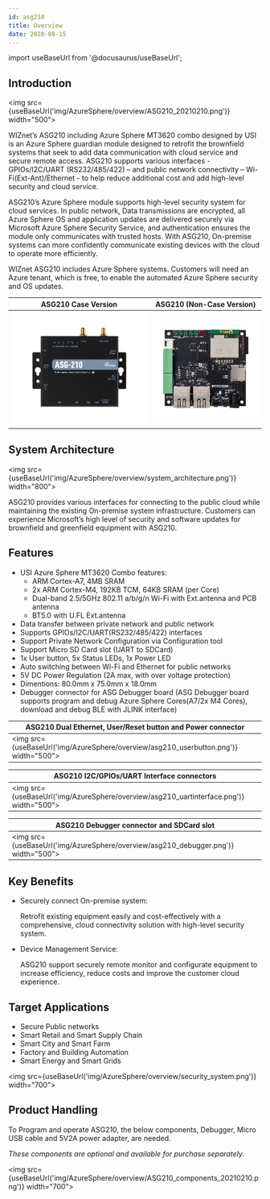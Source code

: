 ```yaml
---
id: asg210
title: Overview
date: 2020-09-15
---
```


import useBaseUrl from '@docusaurus/useBaseUrl';

## Introduction

<img src={useBaseUrl('img/AzureSphere/overview/ASG210_20210210.png')} width="500"></img>

WIZnet’s ASG210 including Azure Sphere MT3620 combo designed by USI is an Azure Sphere guardian module designed to retrofit the brownfield systems that seek to add data communication with cloud service and secure remote access. ASG210 supports various interfaces - GPIOs/I2C/UART (RS232/485/422) – and public network connectivity – Wi-Fi(Ext-Ant)/Ethernet - to help reduce additional cost and add high-level security and cloud service.

ASG210’s Azure Sphere module supports high-level security system for cloud services. In public network, Data transmissions are encrypted, all Azure Sphere OS and application updates are delivered securely via Microsoft Azure Sphere Security Service, and authentication ensures the module only communicates with trusted hosts. With ASG210, On-premise systems can more confidently communicate existing devices with the cloud to operate more efficiently.

WIZnet ASG210 includes Azure Sphere systems. Customers will need an Azure tenant, which is free, to enable the automated Azure Sphere security and OS updates.


|   ASG210 Case Version                                                |    ASG210 (Non-Case Version)                                            |
| -------------------------------------------------------------------- | ----------------------------------------------------------------------- |
| ![ASG210 Case Version](/img/AzureSphere/overview/asg210_case.png) | ![ASG210 (Non-Case Version)](/img/AzureSphere/overview/asg210_non_case.png) |

## System Architecture

<img src={useBaseUrl('img/AzureSphere/overview/system_architecture.png')} width="800"></img>

ASG210 provides various interfaces for connecting to the public cloud while maintaining the existing On-premise system infrastructure. Customers can experience Microsoft’s high level of security and software updates for brownfield and greenfield equipment with ASG210.

## Features

-	USI Azure Sphere MT3620 Combo features:
    -	ARM Cortex-A7, 4MB SRAM
    -	2x ARM Cortex-M4, 192KB TCM, 64KB SRAM (per Core)
    - Dual-band 2.5/5GHz 802.11 a/b/g/n Wi-Fi with Ext.antenna and PCB antenna
    - BT5.0 with U.FL Ext.antenna
-	Data transfer between private network and public network
-	Supports GPIOs/I2C/UART(RS232/485/422) interfaces
-	Support Private Network Configuration via Configuration tool
-	Support Micro SD Card slot (UART to SDCard)
-	1x User button, 5x Status LEDs, 1x Power LED
-	Auto switching between Wi-Fi and Ethernet for public networks
-	5V DC Power Regulation (2A max, with over voltage protection)
-	Dimentions: 80.0mm x 75.0mm x 18.0mm
-	Debugger connector for ASG Debugger board
(ASG Debugger board supports program and debug Azure Sphere Cores(A7/2x M4 Cores), download and debug BLE with JLINK interface)

| ASG210 Dual Ethernet, User/Reset button and Power connector   | 
| -- |
| <img src={useBaseUrl('img/AzureSphere/overview/asg210_userbutton.png')} width="500"></img> |

| ASG210 I2C/GPIOs/UART Interface connectors   |
| -- |
| <img src={useBaseUrl('img/AzureSphere/overview/asg210_uartinterface.png')} width="500"></img> |

|  ASG210 Debugger connector and SDCard slot  |
| -- |
| <img src={useBaseUrl('img/AzureSphere/overview/asg210_debugger.png')} width="500"></img> |

## Key Benefits

- Securely connect On-premise system:
  
  Retrofit existing equipment easily and cost-effectively with a comprehensive, cloud connectivity solution with high-level security system.

- Device Management Service:
  
  ASG210 support securely remote monitor and configurate equipment to increase efficiency, reduce costs and improve the customer cloud experience.

## Target Applications

- Secure Public networks
- Smart Retail and Smart Supply Chain
- Smart City and Smart Farm
- Factory and Building Automation
- Smart Energy and Smart Grids

<img src={useBaseUrl('img/AzureSphere/overview/security_system.png')} width="700"></img>

## Product Handling

To Program and operate ASG210, the below components, Debugger, Micro USB cable and 5V2A power adapter, are needed.

*These components are optional and available for purchase separately.*

<img src={useBaseUrl('img/AzureSphere/overview/ASG210_components_20210210.png')} width="700"></img>